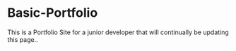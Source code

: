 # Basic-Portfolio

This is a Portfolio Site for a junior developer that will continually be updating this page..
